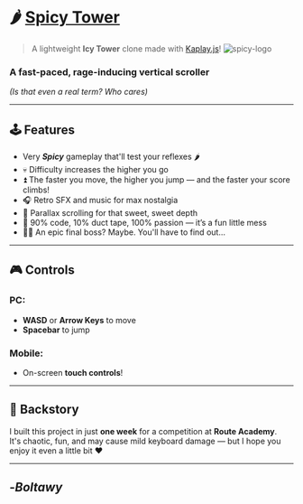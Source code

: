 # 🌶️ [Spicy Tower](https://spicy-tower.vercel.app)

> A lightweight **Icy Tower** clone made with [Kaplay.js](https://kaplayjs.com)!
![spicy-logo](https://github.com/user-attachments/assets/172b06e4-2ad2-4370-8efc-fadf3530ba33)

### A fast-paced, rage-inducing vertical scroller  
*(Is that even a real term? Who cares)*

---

## 🕹️ Features

- Very ***Spicy*** gameplay that'll test your reflexes 🌶️
- 💀 Difficulty increases the higher you go
- ⏫ The faster you move, the higher you jump — and the faster your score climbs!
- 🎧 Retro SFX and music for max nostalgia
- 🎨 Parallax scrolling for that sweet, sweet depth
- 🧪 90% code, 10% duct tape, 100% passion — it’s a fun little mess
- 🧙‍♂️ An epic final boss? Maybe. You'll have to find out...

---

## 🎮 Controls

### PC:
- **WASD** or **Arrow Keys** to move
- **Spacebar** to jump

### Mobile:
- On-screen **touch controls**!

---

## 🧠 Backstory

I built this project in just **one week** for a competition at **Route Academy**.  
It's chaotic, fun, and may cause mild keyboard damage — but I hope you enjoy it even a little bit ❤️

---
## -***Boltawy***
